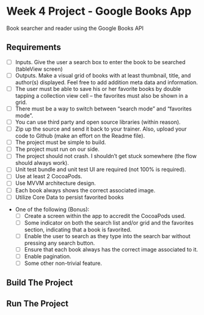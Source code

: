 # Week 4 Project - Google Books App

Book searcher and reader using the Google Books API

## Requirements

- [ ] Inputs. Give the user a search box to enter the book to be searched (tableView screen)
- [ ] Outputs. Make a visual grid of books with at least thumbnail, title, and author(s) displayed. Feel free to add addition meta data and information. 
- [ ] The user must be able to save his or her favorite books by double tapping a collection view cell – the favorites must also be shown in a grid.
- [ ] There must be a way to switch between “search mode” and “favorites mode”. 
- [ ] You can use third party and open source libraries (within reason).
- [ ] Zip up the source and send it back to your trainer. Also, upload your code to Github (make an effort on the Readme file).
- [ ] The project must be simple to build. 
- [ ] The project must run on our side.
- [ ] The project should not crash. I shouldn’t get stuck somewhere (the flow should always work).
- [ ] Unit test bundle and unit test UI are required (not 100% is required).
- [ ] Use at least 2 CocoaPods.
- [ ] Use MVVM architecture design.
- [ ] Each book always shows the correct associated image. 
- [ ] Utilize Core Data to persist favorited books
- One of the following (Bonus):
	- [ ] Create a screen within the app to accredit the CocoaPods used.
	- [ ] Some indicator on both the search list and/or grid and the favorites section, indicating that a book is favorited.
	- [ ] Enable the user to search as they type into the search bar without pressing any search button.
	- [ ] Ensure that each book always has the correct image associated to it.
	- [ ] Enable pagination.
	- [ ] Some other non-trivial feature.

## Build The Project

## Run The Project
